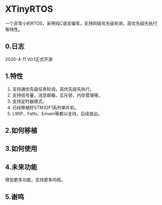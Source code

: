 XTinyRTOS
===

一个非常小的RTOS，采用纯C语言编写，支持同级优先级轮询，高优先级先执行等特性。<br>

0.日志
----

2020-4-11 V0.1正式开源

1.特性
----

1) 支持通优先级任务轮询，高优先级先执行。<br>
2) 支持信号量，消息邮箱，互斥锁，内存管理等。<br>
3) 支持定时器模式。<br>
4) 已经移植好STM32F1系列单片机。<br>
5) LWIP、Fatfs、Emwin等都以支持，后续放出。<br>

2.如何移植
----


3.如何使用
----


4.未来功能
----
增加更多功能，支持更多内核。

5.谢鸣
----


















